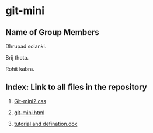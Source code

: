 # git-mini
## Name of Group Members

Dhrupad solanki.

Brij thota. 

Rohit kabra. 

## Index: Link to all files in the repository

1. [Git-mini2.css](https://github.com/rohitkabra13/git-mini/blob/patch-3/git-mini2.css)

2. [git-mini.html](https://github.com/dhrupad09/git-mini/blob/master/git-mini.html)

3. [tutorial and defination.dox](https://github.com/dhrupad09/git-mini/blob/master/tutorials%26definations.docx)
